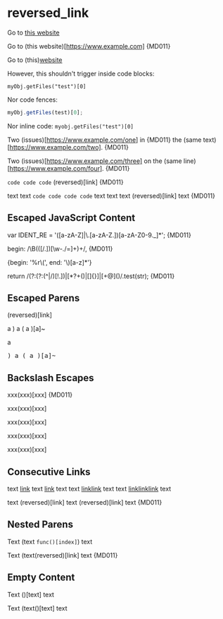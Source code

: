 # reversed_link

Go to [this website](https://www.example.com)

Go to (this website)[https://www.example.com] {MD011}

Go to (this)[website](https://www.example.com)

However, this shouldn't trigger inside code blocks:

    myObj.getFiles("test")[0]

Nor code fences:

```js
myObj.getFiles(test)[0];
```

Nor inline code: `myobj.getFiles("test")[0]`

Two (issues)[https://www.example.com/one] in {MD011}
the (same text)[https://www.example.com/two]. {MD011}

Two (issues)[https://www.example.com/three] on the (same line)[https://www.example.com/four]. {MD011}

`code code
code`
(reversed)[link] {MD011}

text
text `code
code code
code` text
text
text (reversed)[link] text {MD011}

## Escaped JavaScript Content

var IDENT_RE = '([a-zA-Z]|\\.[a-zA-Z.])[a-zA-Z0-9._]*'; {MD011}

begin: /\B(([\/.])[\w\-.\/=]+)+/, {MD011}

{begin: '%r\\(', end: '\\)[a-z]*'}

return /(?:(?:(^|\/)[!.])|[*?+()|\[\]{}]|[+@]\()/.test(str); {MD011}

## Escaped Parens

&lpar;reversed&rpar;[link]

a &rpar; a &lpar; a &rpar;[a]~

a<pre>&rpar; a &lpar; a &rpar;[a]~</pre>

## Backslash Escapes

xxx(xxx)[xxx] {MD011}

xxx\(xxx)[xxx]

xxx(xxx\)[xxx]

xxx(xxx)\[xxx]

xxx(xxx)[xxx\]

## Consecutive Links

text [link](destination) text [link](destination) text
text [link](destination)[link](destination) text
text [link](destination)[link](destination)[link](destination) text

text (reversed)[link] text (reversed)[link] text {MD011}

## Nested Parens

Text (text `func()[index]`) text

Text (text(reversed)[link] text {MD011}

## Empty Content

Text ()[text] text

Text (text()[text] text

<!-- markdownlint-configure-file {
  "code-block-style": false,
  "line-length": false,
  "no-inline-html": false,
  "no-generic-link-name": false
} -->
